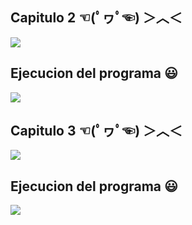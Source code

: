 ## Capitulo 2 ☜(ﾟヮﾟ☜) ＞︿＜

![](https://github.com/jaberwooc/Final/blob/main/im%C3%A1genes/1.png)

## Ejecucion del programa 😃
![](https://github.com/jaberwooc/Final/blob/main/im%C3%A1genes/2.png)

## Capitulo 3 ☜(ﾟヮﾟ☜) ＞︿＜

![](https://github.com/jaberwooc/Final/blob/main/im%C3%A1genes/3.png)

## Ejecucion del programa 😃
![](https://github.com/jaberwooc/Final/blob/main/im%C3%A1genes/4.png)



